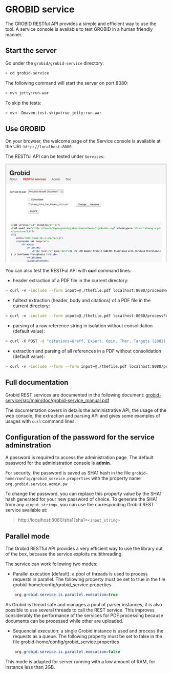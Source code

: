 <h1>GROBID service</h1>

The GROBID RESTful API provides a simple and efficient way to use the tool. A service console is available to test  GROBID in a human friendly manner.

## Start the server
Go under the `grobid/grobid-service` directory:
```bash
> cd grobid-service
```
The following command will start the server on port 8080:
```bash
> mvn jetty:run-war
```
To skip the tests:
```bash
> mvn -Dmaven.test.skip=true jetty:run-war
```

## Use GROBID

On your browser, the welcome page of the Service console is available at the URL `http://localhost:8080`

The RESTful API can be tested under `Services`:

![Example of GROBID Service console usage](img/grobid-rest-example.png)

You can also test the RESTFul API with **curl** command lines: 

* header extraction of a PDF file in the current directory:
```bash
> curl -v -include --form input=@./thefile.pdf localhost:8080/processHeaderDocument
```
* fulltext extraction (header, body and citations) of a PDF file in the current directory:
```bash
> curl -v -include --form input=@./thefile.pdf localhost:8080/processFulltextDocument
```
* parsing of a raw reference string in isolation without consolidation (default value):
```bash
> curl -X POST -d "citations=Graff, Expert. Opin. Ther. Targets (2002) 6(1): 103-113" localhost:8080/processCitation
```
* extraction and parsing of all references in a PDF without consolidation (default value):
```bash
> curl -v -include --form --form input=@./thefile.pdf localhost:8080/processReferences
```

## Full documentation

Grobid REST services are documented in the following document: [grobid-service/src/main/doc/grobid-service_manual.pdf](https://github.com/kermitt2/grobid/blob/master/grobid-service/src/main/doc/grobid-service-manual.pdf)

The documentation covers in details the administrative API, the usage of the web console, the extraction and parsing API and gives some examples of usages with `curl` command lines. 


## Configuration of the password for the service adminstration

A password is required to access the administration page. The default password for the administration console is **admin**.

For security, the password is saved as SHA1 hash in the file `grobid-home/config/grobid_service.properties` with the property name `org.grobid.service.admin.pw`

To change the password, you can replace this property value by the SHA1 hash generated for your new password of choice. To generate the SHA1 from any `<input_string>`, you can use the corresponding Grobid REST service available at:

> http://localhost:8080/sha1?sha1=`<input_string>`


## Parallel mode

The Grobid RESTful API provides a very efficient way to use the library out of the box, because the service exploits multithreading.

The service can work following two modes:

+ Parallel execution (default): a pool of threads is used to process requests in parallel. The following property must be set to true in the file grobid-home/config/grobid_service.properties

```java
	org.grobid.service.is.parallel.execution=true
```

As Grobid is thread safe and manages a pool of parser instances, it is also possible to use several threads to call the REST service. This improves considerably the performance of the services for PDF processing because documents can be processed while other are uploaded. 

+ Sequencial execution: a single Grobid instance is used and process the requests as a queue. The following property must be set to false in the file grobid-home/config/grobid_service.properties

```java
	org.grobid.service.is.parallel.execution=false
```

This mode is adapted for server running with a low amount of RAM, for instance less than 2GB. 



